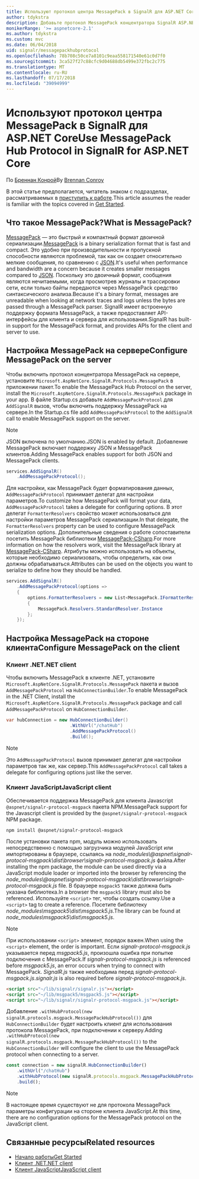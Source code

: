 ```yaml
---
title: Используют протокол центра MessagePack в SignalR для ASP.NET Core
author: tdykstra
description: Добавьте протокол MessagePack концентратора SignalR ASP.NET Core.
monikerRange: '>= aspnetcore-2.1'
ms.author: tdykstra
ms.custom: mvc
ms.date: 06/04/2018
uid: signalr/messagepackhubprotocol
ms.openlocfilehash: 78b708c50ce7a8101c9eaa558171540e61c0d7f0
ms.sourcegitcommit: 3ca527f27c88cfc9d04688db5499e372fbc2c775
ms.translationtype: MT
ms.contentlocale: ru-RU
ms.lasthandoff: 07/17/2018
ms.locfileid: "39094999"
---
```

# <a name="use-messagepack-hub-protocol-in-signalr-for-aspnet-core"></a><span data-ttu-id="610ed-103">Используют протокол центра MessagePack в SignalR для ASP.NET Core</span><span class="sxs-lookup"><span data-stu-id="610ed-103">Use MessagePack Hub Protocol in SignalR for ASP.NET Core</span></span>

<span data-ttu-id="610ed-104">По [Бреннан Конрой](https://github.com/BrennanConroy)</span><span class="sxs-lookup"><span data-stu-id="610ed-104">By [Brennan Conroy](https://github.com/BrennanConroy)</span></span>

<span data-ttu-id="610ed-105">В этой статье предполагается, читатель знаком с подразделах, рассматриваемых в [приступить к работе](xref:tutorials/signalr).</span><span class="sxs-lookup"><span data-stu-id="610ed-105">This article assumes the reader is familiar with the topics covered in [Get Started](xref:tutorials/signalr).</span></span>

## <a name="what-is-messagepack"></a><span data-ttu-id="610ed-106">Что такое MessagePack?</span><span class="sxs-lookup"><span data-stu-id="610ed-106">What is MessagePack?</span></span>

<span data-ttu-id="610ed-107">[MessagePack](https://msgpack.org/index.html) — это быстрый и компактный формат двоичной сериализации.</span><span class="sxs-lookup"><span data-stu-id="610ed-107">[MessagePack](https://msgpack.org/index.html) is a binary serialization format that is fast and compact.</span></span> <span data-ttu-id="610ed-108">Это удобно при производительности и пропускной способности являются проблемой, так как он создает относительно мелкие сообщения, по сравнению с [JSON](https://www.json.org/).</span><span class="sxs-lookup"><span data-stu-id="610ed-108">It's useful when performance and bandwidth are a concern because it creates smaller messages compared to [JSON](https://www.json.org/).</span></span> <span data-ttu-id="610ed-109">Поскольку это двоичный формат, сообщения являются нечитаемыми, когда просмотрев журналы и трассировки сети, если только байты передаются через MessagePack средство синтаксического анализа.</span><span class="sxs-lookup"><span data-stu-id="610ed-109">Because it's a binary format, messages are unreadable when looking at network traces and logs unless the bytes are passed through a MessagePack parser.</span></span> <span data-ttu-id="610ed-110">SignalR имеет встроенную поддержку формата MessagePack, а также предоставляет API-интерфейсы для клиента и сервера для использования.</span><span class="sxs-lookup"><span data-stu-id="610ed-110">SignalR has built-in support for the MessagePack format, and provides APIs for the client and server to use.</span></span>

## <a name="configure-messagepack-on-the-server"></a><span data-ttu-id="610ed-111">Настройка MessagePack на сервере</span><span class="sxs-lookup"><span data-stu-id="610ed-111">Configure MessagePack on the server</span></span>

<span data-ttu-id="610ed-112">Чтобы включить протокол концентратора MessagePack на сервере, установите `Microsoft.AspNetCore.SignalR.Protocols.MessagePack` в приложении пакет.</span><span class="sxs-lookup"><span data-stu-id="610ed-112">To enable the MessagePack Hub Protocol on the server, install the `Microsoft.AspNetCore.SignalR.Protocols.MessagePack` package in your app.</span></span> <span data-ttu-id="610ed-113">В файле Startup.cs добавьте `AddMessagePackProtocol` для `AddSignalR` вызов, чтобы включить поддержку MessagePack на сервере.</span><span class="sxs-lookup"><span data-stu-id="610ed-113">In the Startup.cs file add `AddMessagePackProtocol` to the `AddSignalR` call to enable MessagePack support on the server.</span></span>

> [!NOTE]
> <span data-ttu-id="610ed-114">JSON включена по умолчанию.</span><span class="sxs-lookup"><span data-stu-id="610ed-114">JSON is enabled by default.</span></span> <span data-ttu-id="610ed-115">Добавление MessagePack включает поддержку JSON и MessagePack клиентов.</span><span class="sxs-lookup"><span data-stu-id="610ed-115">Adding MessagePack enables support for both JSON and MessagePack clients.</span></span>

```csharp
services.AddSignalR()
    .AddMessagePackProtocol();
```

<span data-ttu-id="610ed-116">Для настройки, как MessagePack будет форматирования данных, `AddMessagePackProtocol` принимает делегат для настройки параметров.</span><span class="sxs-lookup"><span data-stu-id="610ed-116">To customize how MessagePack will format your data, `AddMessagePackProtocol` takes a delegate for configuring options.</span></span> <span data-ttu-id="610ed-117">В этот делегат `FormatterResolvers` свойство может использоваться для настройки параметров MessagePack сериализации.</span><span class="sxs-lookup"><span data-stu-id="610ed-117">In that delegate, the `FormatterResolvers` property can be used to configure MessagePack serialization options.</span></span> <span data-ttu-id="610ed-118">Дополнительные сведения о работе сопоставители посетить MessagePack библиотеки [MessagePack-CSharp](https://github.com/neuecc/MessagePack-CSharp).</span><span class="sxs-lookup"><span data-stu-id="610ed-118">For more information on how the resolvers work, visit the MessagePack library at [MessagePack-CSharp](https://github.com/neuecc/MessagePack-CSharp).</span></span> <span data-ttu-id="610ed-119">Атрибуты можно использовать на объекты, которые необходимо сериализовать, чтобы определить, как они должны обрабатываться.</span><span class="sxs-lookup"><span data-stu-id="610ed-119">Attributes can be used on the objects you want to serialize to define how they should be handled.</span></span>

```csharp
services.AddSignalR()
    .AddMessagePackProtocol(options =>
    {
        options.FormatterResolvers = new List<MessagePack.IFormatterResolver>()
        {
            MessagePack.Resolvers.StandardResolver.Instance
        };
    });
```

## <a name="configure-messagepack-on-the-client"></a><span data-ttu-id="610ed-120">Настройка MessagePack на стороне клиента</span><span class="sxs-lookup"><span data-stu-id="610ed-120">Configure MessagePack on the client</span></span>

### <a name="net-client"></a><span data-ttu-id="610ed-121">Клиент .NET</span><span class="sxs-lookup"><span data-stu-id="610ed-121">.NET client</span></span>

<span data-ttu-id="610ed-122">Чтобы включить MessagePack в клиенте .NET, установите `Microsoft.AspNetCore.SignalR.Protocols.MessagePack` пакета и вызов `AddMessagePackProtocol` на `HubConnectionBuilder`.</span><span class="sxs-lookup"><span data-stu-id="610ed-122">To enable MessagePack in the .NET Client, install the `Microsoft.AspNetCore.SignalR.Protocols.MessagePack` package and call `AddMessagePackProtocol` on `HubConnectionBuilder`.</span></span>

```csharp
var hubConnection = new HubConnectionBuilder()
                        .WithUrl("/chatHub")
                        .AddMessagePackProtocol()
                        .Build();
```

> [!NOTE]
> <span data-ttu-id="610ed-123">Это `AddMessagePackProtocol` вызов принимает делегат для настройки параметров так же, как сервер.</span><span class="sxs-lookup"><span data-stu-id="610ed-123">This `AddMessagePackProtocol` call takes a delegate for configuring options just like the server.</span></span>

### <a name="javascript-client"></a><span data-ttu-id="610ed-124">Клиент JavaScript</span><span class="sxs-lookup"><span data-stu-id="610ed-124">JavaScript client</span></span>

<span data-ttu-id="610ed-125">Обеспечивается поддержка MessagePack для клиента Javascript `@aspnet/signalr-protocol-msgpack` пакета NPM.</span><span class="sxs-lookup"><span data-stu-id="610ed-125">MessagePack support for the Javascript client is provided by the `@aspnet/signalr-protocol-msgpack` NPM package.</span></span>

```console
npm install @aspnet/signalr-protocol-msgpack
```

<span data-ttu-id="610ed-126">После установки пакета npm, модуль можно использовать непосредственно с помощью загрузчика модулей JavaScript или импортированы в браузере, ссылаясь на *node_modules\\@aspnet\signalr-protocol-msgpack\dist\browser\signalr-protocol-msgpack.js* файла.</span><span class="sxs-lookup"><span data-stu-id="610ed-126">After installing the npm package, the module can be used directly via a JavaScript module loader or imported into the browser by referencing the *node_modules\\@aspnet\signalr-protocol-msgpack\dist\browser\signalr-protocol-msgpack.js* file.</span></span> <span data-ttu-id="610ed-127">В браузере `msgpack5` также должна быть указана библиотека.</span><span class="sxs-lookup"><span data-stu-id="610ed-127">In a browser the `msgpack5` library must also be referenced.</span></span> <span data-ttu-id="610ed-128">Используйте `<script>` тег, чтобы создать ссылку.</span><span class="sxs-lookup"><span data-stu-id="610ed-128">Use a `<script>` tag to create a reference.</span></span> <span data-ttu-id="610ed-129">Посетите библиотеку *node_modules\msgpack5\dist\msgpack5.js*.</span><span class="sxs-lookup"><span data-stu-id="610ed-129">The library can be found at *node_modules\msgpack5\dist\msgpack5.js*.</span></span>

> [!NOTE]
> <span data-ttu-id="610ed-130">При использовании `<script>` элемент, порядок важен.</span><span class="sxs-lookup"><span data-stu-id="610ed-130">When using the `<script>` element, the order is important.</span></span> <span data-ttu-id="610ed-131">Если *signalr-protocol-msgpack.js* указывается перед *msgpack5.js*, произошла ошибка при попытке подключения с MessagePack.</span><span class="sxs-lookup"><span data-stu-id="610ed-131">If *signalr-protocol-msgpack.js* is referenced before *msgpack5.js*, an error occurs when trying to connect with MessagePack.</span></span> <span data-ttu-id="610ed-132">*SignalR.js* также необходима перед *signalr-protocol-msgpack.js*.</span><span class="sxs-lookup"><span data-stu-id="610ed-132">*signalr.js* is also required before *signalr-protocol-msgpack.js*.</span></span>

```html
<script src="~/lib/signalr/signalr.js"></script>
<script src="~/lib/msgpack5/msgpack5.js"></script>
<script src="~/lib/signalr/signalr-protocol-msgpack.js"></script>
```

<span data-ttu-id="610ed-133">Добавление `.withHubProtocol(new signalR.protocols.msgpack.MessagePackHubProtocol())` для `HubConnectionBuilder` будет настроить клиент для использования протокола MessagePack, при подключении к серверу.</span><span class="sxs-lookup"><span data-stu-id="610ed-133">Adding `.withHubProtocol(new signalR.protocols.msgpack.MessagePackHubProtocol())` to the `HubConnectionBuilder` will configure the client to use the MessagePack protocol when connecting to a server.</span></span>

```javascript
const connection = new signalR.HubConnectionBuilder()
    .withUrl("/chatHub")
    .withHubProtocol(new signalR.protocols.msgpack.MessagePackHubProtocol())
    .build();
```

> [!NOTE]
> <span data-ttu-id="610ed-134">В настоящее время существуют не для протокола MessagePack параметры конфигурации на стороне клиента JavaScript.</span><span class="sxs-lookup"><span data-stu-id="610ed-134">At this time, there are no configuration options for the MessagePack protocol on the JavaScript client.</span></span>

## <a name="related-resources"></a><span data-ttu-id="610ed-135">Связанные ресурсы</span><span class="sxs-lookup"><span data-stu-id="610ed-135">Related resources</span></span>

* [<span data-ttu-id="610ed-136">Начало работы</span><span class="sxs-lookup"><span data-stu-id="610ed-136">Get Started</span></span>](xref:tutorials/signalr)
* [<span data-ttu-id="610ed-137">Клиент .NET</span><span class="sxs-lookup"><span data-stu-id="610ed-137">.NET client</span></span>](xref:signalr/dotnet-client)
* [<span data-ttu-id="610ed-138">Клиент JavaScript</span><span class="sxs-lookup"><span data-stu-id="610ed-138">JavaScript client</span></span>](xref:signalr/javascript-client)
